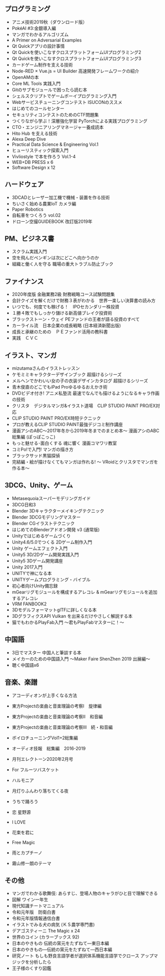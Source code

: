 ## プログラミング
* アニメ技術2019秋（ダウンロード版）
* PokéAI #3:金銀導入編
* マンガでわかるアルゴリズム
* A Primer on Adversarial Examples
* Qt Quickアプリの設計事情
* Qt Quickを使いこなすクロスプラットフォームUIプログラミング2
* Qt Quickを使いこなすクロスプラットフォームUIプログラミング3
* カードゲーム制作を支える技術
* Node-RED × Vue.js = UI Builder 高速開発フレームワークの紹介
* OpenAMの本
* Core ML Tools 実践入門
* Gitのサブモジュールで困ったら読む本
* シェルスクリプトでゲームボーイプログラミング入門
* Webサービスチューニングコンテスト ISUCONのススメ
* はじめてのコールセンター
* セキュリティコンテストのためのCTF問題集
* つくりながら学ぶ！深層強化学習 PyTorchによる実践プログラミング
* CTO・エンジニアリングマネージャー養成読本
* Hito Hub を支える技術
* Alexa Deep Dive
* Practical Data Science & Engineering Vol.1
* ヒューリスティック探索入門
* Vivliostyle で本を作ろう Vol.1-4
* WEB+DB PRESS x 6
* Software Design x 12

## ハードウェア
* 3DCADとレーザー加工機で機械・装置を作る技術
* ちいさく始める農業IoT カメラ編
* Paper Robotics
* 自転車をつくろう vol.02
* ドローン空撮GUIDEBOOK 改訂版2019年

## PM、ビジネス書
* スクラム実践入門
* 空を飛んだペンギンは次にどこへ向かうのか
* 組織と働く人を守る 職場の重大トラブル防止ブック

## ファイナンス
* 2020年度版 金融業務2級 財務戦略コース試験問題集
* 会計クイズを解くだけで財務３表がわかる　世界一楽しい決算書の読み方
* いつでも、何度でも稼げる！　IPOセカンダリー株投資
* １勝４敗でもしっかり儲ける新高値ブレイク投資術
* ブラックストーン・ウェイ PEファンドの王者が語る投資のすべて
* カーライル流　日本企業の成長戦略 (日本経済新聞出版)
* 成長と承継のための　ＰＥファンド活用の教科書
* 実践　ＣＶＣ

## イラスト、マンガ
* mizutamaさんのイラストレッスン
* ケモミミキャラクターデザインブック 超描けるシリーズ
* メルヘンでかわいい女の子の衣装デザインカタログ 超描けるシリーズ
* 青木俊直のどこでもiPad Proゆるゆるおえかき術
* DVDビデオ付き! アニメ私塾流 最速でなんでも描けるようになるキャラ作画の技術
* クリスタ　デジタルマンガ&イラスト道場　CLIP STUDIO PAINT PRO/EX対応
* CLIP STUDIO PAINT PRO/EX時短テクニック
* プロが教えるCLIP STUDIO PAINT最強デジコミ制作講座
* 漫画アシのABC～2017年冬から2019年冬までのまとめ本～ 漫画アシのABC総集編 (ぽっぽこっこ)
* もっと魅せる･面白くする 魂に響く 漫画コマワリ教室
* コミPo!で入門! マンガの描き方
* ブラックサッド黒猫探偵
* 完結編・絵が描けなくてもマンガは作れる! ～ VRoidとクリスタでマンガを作る本～

## 3DCG、Unity、ゲーム
* Metasequoiaスーパーモデリングガイド
* 3DCG日和3
* Blender 3Dキャラクターメイキングテクニック
* Blender 3DCGモデリングマスター
* Blender CGイラストテクニック
* はじめてのBlenderアドオン開発 v3 (通常版)
* Unityではじめるゲームづくり
* Unity4.6/5.0でつくる 2Dゲーム制作入門
* Unity ゲームエフェクト入門
* Unity5 3D/2Dゲーム開発実践入門
* Unity5 3Dゲーム開発講座
* Unity 2017入門
* UNITYで神になる本
* UNITYゲームプログラミング・バイブル
* 初心者向けUnity備忘録
* mGearリグモジュールを構成するアレコレ & mGearリグモジュールを追加するアレコレ
* VRM FANBOOK2
* 3DモデルフォーマットglTFに詳しくなる本
* 3DグラフィクスAPI Vulkan を出来るだけやさしく解説する本
* 猫でもわかるPlayFab入門 〜君もPlayFabマスターに！〜

## 中国語
* 3日でマスター 中国人と筆談する本
* メイカーのための中国語入門 〜Maker Faire ShenZhen 2019 出展編〜
* 聴く中国語x6

## 音楽、楽譜
* アコーディオンが上手くなる方法
* 東方Projectの楽曲と音楽理論の考察Ⅰ　旋律編
* 東方Projectの楽曲と音楽理論の考察Ⅱ　和音編
* 東方Projectの楽曲と音楽理論の考察Ⅲ　続・和音編
* ボイロチューニングVol1+2総集編
* オーディオ技報　総集編　2016-2019

* 月刊エレクトーン2020年2月号
* For フルーツバスケット
* ハルモニア
* 月灯りふんわり落ちてくる夜
* うちで踊ろう
* 恋 星野源
* I LOVE
* 花束を君に
* Free Magic
* 雨とカプチーノ
* 霧山修一朗のテーマ

## その他
* マンガでわかる歌舞伎: あらすじ、登場人物のキャラがひと目で理解できる
* 図解 ワイン一年生
* 現代知識チートマニュアル
* 令和元年版　防衛白書
* 令和元年版情報通信白書
* イラストでみる犬の病気 (ＫＳ農学専門書)
* デアゴスティーニ The Magic x 24
* 世界のコイン (カラーブックス 92)
* 日本のやきもの 伝統の窯元をたずねて―東日本編
* 日本のやきもの―伝統の窯元をたずねて―西日本編
* 研究ノート もしも野良言語学者が選択体系機能言語学でクロース アップマジックを分析したら
* 王子様のくすり図鑑
